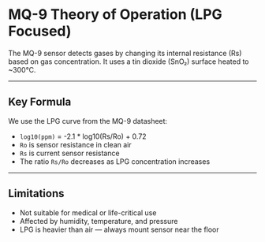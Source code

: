 # MQ-9 Theory of Operation (LPG Focused)

The MQ-9 sensor detects gases by changing its internal resistance (Rs) based on gas concentration. It uses a tin dioxide (SnO₂) surface heated to ~300°C.

---

## Key Formula

We use the LPG curve from the MQ-9 datasheet:
- `log10(ppm)` = -2.1 * log10(Rs/Ro) + 0.72
- `Ro` is sensor resistance in clean air
- `Rs` is current sensor resistance
- The ratio `Rs/Ro` decreases as LPG concentration increases

---

## Limitations

- Not suitable for medical or life-critical use
- Affected by humidity, temperature, and pressure
- LPG is heavier than air — always mount sensor near the floor
